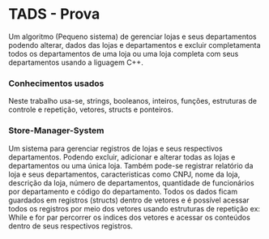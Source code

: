# TADS - Prova 
Um algoritmo (Pequeno sistema) de gerenciar lojas e seus departamentos podendo alterar, dados das lojas e departamentos e excluir completamenta todos os departamentos de uma loja ou uma loja completa com seus departamentos usando a liguagem C++.
### Conhecimentos usados
Neste trabalho usa-se, strings, booleanos, inteiros, funções, estruturas de controle e repetição, vetores, structs e ponteiros.
### Store-Manager-System
Um sistema para gerenciar registros de lojas e seus respectivos departamentos. Podendo excluir, adicionar e alterar todas as lojas e departamentos ou uma 
única loja. Também pode-se registrar relatório da loja e seus departamentos, caracteristicas como CNPJ, nome da loja, descrição da loja, número de departamentos, quantidade de funcionários por departamento e código do departamento. Todos os dados ficam guardados em registros (structs) dentro de vetores e é possível acessar todos os registros por meio dos vetores usando estruturas de repetição ex: While e for par percorrer os indices dos vetores e acessar os conteúdos dentro de seus respectivos registros. 
